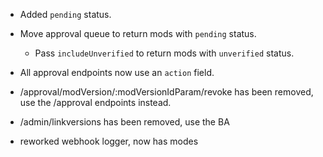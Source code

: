 + Added `pending` status.
+ Move approval queue to return mods with `pending` status.
  + Pass `includeUnverified` to return mods with `unverified` status.

+ All approval endpoints now use an `action` field.

- /approval/modVersion/:modVersionIdParam/revoke has been removed, use the /approval endpoints instead.

- /admin/linkversions has been removed, use the BA

+ reworked webhook logger, now has modes